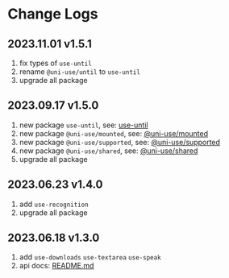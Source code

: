 # Change Logs

## 2023.11.01 v1.5.1

1. fix types of `use-until`
2. rename `@uni-use/until` to `use-until`
3. upgrade all package

## 2023.09.17 v1.5.0

1. new package `use-until`, see: [use-until](https://github.com/saqqdy/uni-use/tree/master/packages/utils/until)
2. new package `@uni-use/mounted`, see: [@uni-use/mounted](https://github.com/saqqdy/uni-use/tree/master/packages/utils/mounted)
3. new package `@uni-use/supported`, see: [@uni-use/supported](https://github.com/saqqdy/uni-use/tree/master/packages/utils/supported)
4. new package `@uni-use/shared`, see: [@uni-use/shared](https://github.com/saqqdy/uni-use/tree/master/packages/utils/shared)
5. upgrade all package

## 2023.06.23 v1.4.0

1. add `use-recognition`
2. upgrade all package

## 2023.06.18 v1.3.0

1. add `use-downloads` `use-textarea` `use-speak`
2. api docs: [README.md](./README.md)
